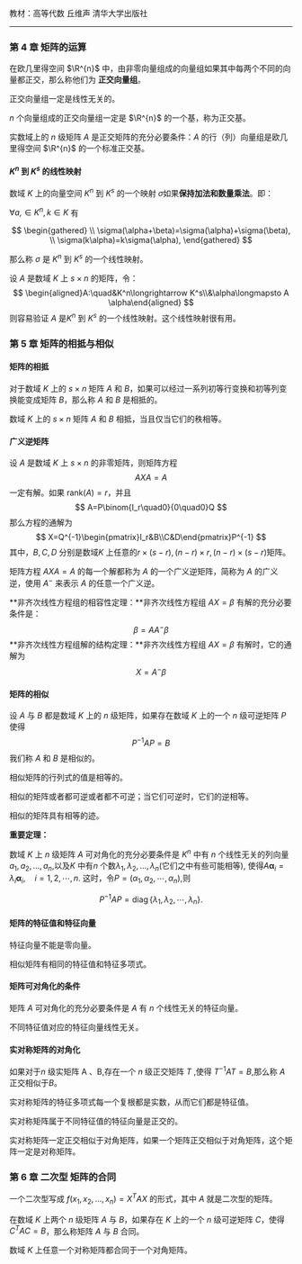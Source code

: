 教材：高等代数 丘维声 清华大学出版社

---

### 第 4 章 矩阵的运算

在欧几里得空间 $\R^{n}$ 中，由非零向量组成的向量组如果其中每两个不同的向量都正交，那么称他们为 **正交向量组**。

正交向量组一定是线性无关的。

$n$ 个向量组成的正交向量组一定是 $\R^{n}$ 的一个基，称为正交基。

实数域上的 $n$ 级矩阵 $A$ 是正交矩阵的充分必要条件：$A$ 的行（列）向量组是欧几里得空间 $\R^{n}$ 的一个标准正交基。

#### $K^{n}$ 到 $K^{s}$ 的线性映射

数域 $K$ 上的向量空间 $K^{n}$ 到 $K^{s}$ 的一个映射 $\sigma$​ 如果**保持加法和数量乘法**。即：

$\forall\textit{а,}\in K^n,k\in K$ 有

$$
\begin{gathered}
 \\
\sigma(\alpha+\beta)=\sigma(\alpha)+\sigma(\beta), \\
\sigma(k\alpha)=k\sigma(\alpha), 
\end{gathered}
$$

那么称 $\sigma$ 是 $K^{n}$ 到 $K^{s}$ 的一个线性映射。

设 $A$ 是数域 $K$ 上 $s \times n$ 的矩阵，令：
$$
\begin{aligned}A:\quad&K^n\longrightarrow K^s\\&\alpha\longmapsto A \alpha\end{aligned}
$$
则容易验证 $A$ 是$K^{n}$ 到 $K^{s}$ 的一个线性映射。这个线性映射很有用。

### 第 5 章 矩阵的相抵与相似

#### 矩阵的相抵

对于数域 $K$ 上的 $s \times n$ 矩阵 $A$ 和 $B$，如果可以经过一系列初等行变换和初等列变换能变成矩阵 $B$，那么称 $A$ 和 $B$ 是相抵的。

数域 $K$ 上的 $s \times n$ 矩阵 $A$ 和 $B$ 相抵，当且仅当它们的秩相等。

#### 广义逆矩阵

设 $A$ 是数域 $K$ 上 $s \times n$ 的非零矩阵，则矩阵方程
$$
AXA = A
$$
一定有解。如果 $\mathrm{rank}(A) = r$，并且
$$
A=P\binom{I_r\quad0}{0\quad0}Q
$$
那么方程的通解为
$$
X=Q^{-1}\begin{pmatrix}I_r&B\\C&D\end{pmatrix}P^{-1}
$$
其中，$B,C,D$ 分别是数域$K$ 上任意的$r\times(s-r),(n-r)\times r,(n-r)\times(s-r)$矩阵。

矩阵方程 $AXA = A$ 的每一个解都称为 $A$ 的一个广义逆矩阵，简称为 $A$ 的广义逆，使用 $A^{-}$ 来表示 $A$ 的任意一个广义逆。

**非齐次线性方程组的相容性定理：**非齐次线性方程组 $AX = \beta$ 有解的充分必要条件是：
$$
\beta = AA^{-}\beta
$$
**非齐次线性方程组解的结构定理：**非齐次线性方程组 $AX = \beta$ 有解时，它的通解为
$$
X = A^{-}\beta
$$

#### 矩阵的相似

设 $A$ 与 $B$ 都是数域 $K$ 上的 $n$ 级矩阵，如果存在数域 $K$ 上的一个 $n$ 级可逆矩阵 $P$ 使得
$$
P^{-1}AP = B
$$
我们称 $A$ 和 $B$ 是相似的。

相似矩阵的行列式的值是相等的。

相似的矩阵或者都可逆或者都不可逆；当它们可逆时，它们的逆相等。

相似的矩阵具有相等的迹。

**重要定理：**

数域 $K$ 上 $n$ 级矩阵 $A$ 可对角化的充分必要条件是 $K^{n}$ 中有 $n$ 个线性无关的列向量$a_1,a_2,...,a_n$,以及$K$ 中有$n$ 个数$\lambda_1,\lambda_2,...,\lambda_n$(它们之中有些可能相等), 使得$A\boldsymbol{\alpha}_i=\lambda_i\boldsymbol{\alpha}_i,\quad i=1,2,\cdots,n.$ 这时，令$P=(\alpha_1,\alpha_2,\cdots,\alpha_n)$,则

$$
P^{-1}AP=\operatorname{diag}\{\lambda_1,\lambda_2,\cdots,\lambda_n\}.
$$

#### 矩阵的特征值和特征向量

特征向量不能是零向量。

相似矩阵有相同的特征值和特征多项式。

#### 矩阵可对角化的条件

矩阵 $A$ 可对角化的充分必要条件是 $A$ 有 $n$ 个线性无关的特征向量。

不同特征值对应的特征向量线性无关。

#### 实对称矩阵的对角化

如果对于$n$ 级实矩阵 A 、B,存在一个 $n$ 级正交矩阵 $T$ ,使得 $T^{-1}AT=B$,那么称 $A$ 正交相似于$B$。

实对称矩阵的特征多项式每一个复根都是实数，从而它们都是特征值。

实对称矩阵属于不同特征值的特征向量是正交的。

实对称矩阵一定正交相似于对角矩阵，如果一个矩阵正交相似于对角矩阵，这个矩阵一定是对称矩阵。

### 第 6 章 二次型 矩阵的合同

一个二次型写成 $f(x_1, x_2, ..., x_n) = X^{T}AX$ 的形式，其中 $A$ 就是二次型的矩阵。

在数域 $K$ 上两个 $n$ 级矩阵 $A$ 与 $B$，如果存在 $K$ 上的一个 $n$ 级可逆矩阵 $C$，使得 $C^{T}AC = B$，那么称矩阵 $A$ 与 $B$ 合同。

数域 $K$ 上任意一个对称矩阵都合同于一个对角矩阵。